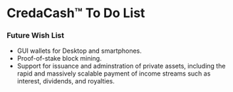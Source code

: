 # CredaCash&trade; To Do List

<!--- NOTE: This file is in Markdown format, and is intended to be viewed in a Markdown viewer. -->

### Future Wish List

-	GUI wallets for Desktop and smartphones.
-	Proof-of-stake block mining.
-	Support for issuance and adminstration of private assets, including the rapid and massively scalable payment of income streams such as interest, dividends, and royalties.
